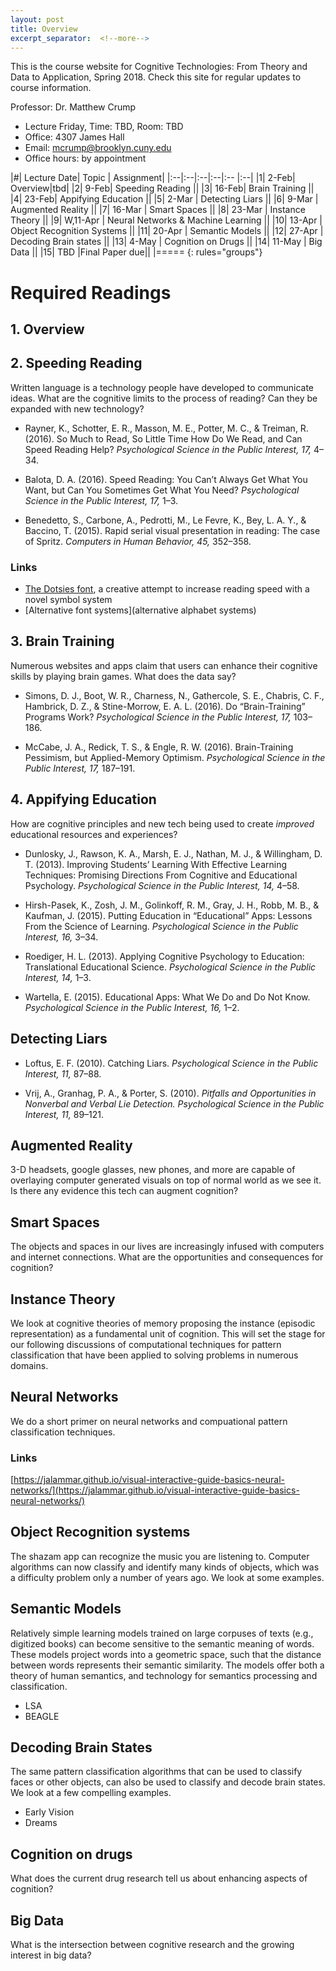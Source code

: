 ```yaml
---
layout: post
title: Overview
excerpt_separator:  <!--more-->
---
```


This is the course website for Cognitive Technologies: From Theory and Data to Application, Spring 2018. Check this site for regular updates to course information.

Professor: Dr. Matthew Crump

- Lecture Friday, Time: TBD, Room: TBD
- Office: 4307 James Hall
- Email: mcrump@brooklyn.cuny.edu
- Office hours: by appointment

|#|	Lecture Date|	Topic |	Assignment|
|:--|:--|:--|:--|:-- |:--|
|1|	2-Feb| Overview|tbd|
|2|	9-Feb|	Speeding Reading ||
|3|	16-Feb|	Brain Training ||
|4|	23-Feb| Appifying Education ||
|5|	2-Mar |	Detecting Liars ||
|6| 9-Mar	| Augmented Reality ||
|7| 16-Mar | Smart Spaces ||
|8| 23-Mar | Instance Theory ||
|9| W,11-Apr | Neural Networks & Machine Learning ||
|10| 13-Apr	| Object Recognition Systems ||
|11| 20-Apr	| Semantic Models ||
|12| 27-Apr	| Decoding Brain states ||
|13| 4-May	| Cognition on Drugs ||
|14| 11-May	| Big Data ||
|15| TBD	|Final Paper due||
|=====
{: rules="groups"}

# Required Readings

## 1. Overview


## 2. Speeding Reading

Written language is a technology people have developed to communicate ideas. What are the cognitive limits to the process of reading? Can they be expanded with new technology?

  - Rayner, K., Schotter, E. R., Masson, M. E., Potter, M. C., & Treiman, R. (2016). So Much to Read, So Little Time How Do We Read, and Can Speed Reading Help? *Psychological Science in the Public Interest, 17,* 4–34.

  - Balota, D. A. (2016). Speed Reading: You Can’t Always Get What You Want, but Can You Sometimes Get What You Need? *Psychological Science in the Public Interest, 17,* 1–3.

  - Benedetto, S., Carbone, A., Pedrotti, M., Le Fevre, K., Bey, L. A. Y., & Baccino, T. (2015). Rapid serial visual presentation in reading: The case of Spritz. *Computers in Human Behavior, 45,* 352–358.

### Links
  - [The Dotsies font](http://dotsies.org), a creative attempt to increase reading speed with a novel symbol system
  - [Alternative font systems](alternative alphabet systems)

## 3. Brain Training

Numerous websites and apps claim that users can enhance their cognitive skills by playing brain games. What does the data say?

  - Simons, D. J., Boot, W. R., Charness, N., Gathercole, S. E., Chabris, C. F., Hambrick, D. Z., & Stine-Morrow, E. A. L. (2016). Do “Brain-Training” Programs Work? *Psychological Science in the Public Interest, 17,* 103–186.

  - McCabe, J. A., Redick, T. S., & Engle, R. W. (2016). Brain-Training Pessimism, but Applied-Memory Optimism. *Psychological Science in the Public Interest, 17,* 187–191.

## 4. Appifying Education

How are cognitive principles and new tech being used to create *improved* educational resources and experiences?

  - Dunlosky, J., Rawson, K. A., Marsh, E. J., Nathan, M. J., & Willingham, D. T. (2013). Improving Students’ Learning With Effective Learning Techniques: Promising Directions From Cognitive and Educational Psychology. *Psychological Science in the Public Interest, 14,* 4–58.

  - Hirsh-Pasek, K., Zosh, J. M., Golinkoff, R. M., Gray, J. H., Robb, M. B., & Kaufman, J. (2015). Putting Education in “Educational” Apps: Lessons From the Science of Learning. *Psychological Science in the Public Interest, 16,* 3–34.

  - Roediger, H. L. (2013). Applying Cognitive Psychology to Education: Translational Educational Science. *Psychological Science in the Public Interest, 14,* 1–3.

  - Wartella, E. (2015). Educational Apps: What We Do and Do Not Know. *Psychological Science in the Public Interest, 16,* 1–2.

## Detecting Liars

  - Loftus, E. F. (2010). Catching Liars. *Psychological Science in the Public Interest, 11,* 87–88.

  - Vrij, A., Granhag, P. A., & Porter, S. (2010). *Pitfalls and Opportunities in Nonverbal and Verbal Lie Detection. Psychological Science in the Public Interest, 11,* 89–121.

## Augmented Reality

3-D headsets, google glasses, new phones, and more are capable of overlaying computer generated visuals on top of normal world as we see it. Is there any evidence this tech can augment cognition?

## Smart Spaces

The objects and spaces in our lives are increasingly infused with computers and internet connections. What are the opportunities and consequences for cognition?

## Instance Theory

We look at cognitive theories of memory proposing the instance (episodic representation) as a fundamental unit of cognition. This will set the stage for our following discussions of computational techniques for pattern classification that have been applied to solving problems in numerous domains.

## Neural Networks

We do a short primer on neural networks and compuational pattern classification techniques.

### Links

[https://jalammar.github.io/visual-interactive-guide-basics-neural-networks/](https://jalammar.github.io/visual-interactive-guide-basics-neural-networks/)

## Object Recognition systems

The shazam app can recognize the music you are listening to. Computer algorithms can now classify and identify many kinds of objects, which was a difficulty problem only a number of years ago. We look at some examples.

## Semantic Models

Relatively simple learning models trained on large corpuses of texts (e.g., digitized books) can become sensitive to the semantic meaning of words. These models project words into a geometric space, such that the distance between words represents their semantic similarity. The models offer both a theory of human semantics, and technology for semantics processing and classification.

  - LSA
  - BEAGLE

## Decoding Brain States

The same pattern classification algorithms that can be used to classify faces or other objects, can also be used to classify and decode brain states. We look at a few compelling examples.

  - Early Vision
  - Dreams

## Cognition on drugs

What does the current drug research tell us about enhancing aspects of cognition?

## Big Data

What is the intersection between cognitive research and the growing interest in big data?
